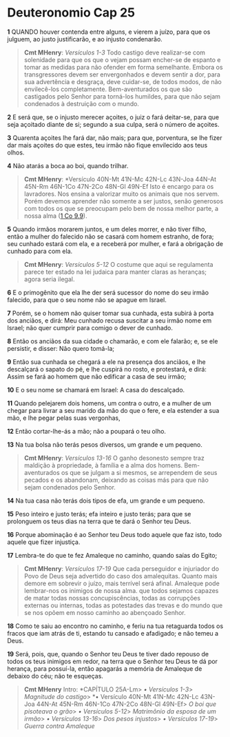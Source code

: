 # Deuteronomio Cap 25

**1** 	QUANDO houver contenda entre alguns, e vierem a juízo, para que os julguem, ao justo justificarão, e ao injusto condenarão.

> **Cmt MHenry**: *Versículos 1-3* Todo castigo deve realizar-se com solenidade para que os que o vejam possam encher-se de espanto e tomar as medidas para não ofender em forma semelhante. Embora os transgressores devem ser envergonhados e devem sentir a dor, para sua advertência e desgraça, deve cuidar-se, de todos modos, de não envilecê-los completamente. Bem-aventurados os que são castigados pelo Senhor para torná-los humildes, para que não sejam condenados à destruição com o mundo.

**2** 	E será que, se o injusto merecer açoites, o juiz o fará deitar-se, para que seja açoitado diante de si; segundo a sua culpa, será o número de açoites.

**3** 	Quarenta açoites lhe fará dar, não mais; para que, porventura, se lhe fizer dar mais açoites do que estes, teu irmão não fique envilecido aos teus olhos.

**4** 	Não atarás a boca ao boi, quando trilhar.

> **Cmt MHenry**: *Versículo 40N-Mt 41N-Mc 42N-Lc 43N-Joa 44N-At 45N-Rm 46N-1Co 47N-2Co 48N-Gl 49N-Ef Isto é encargo para os lavradores. Nos ensina a valorizar muito os animais que nos servem. Porém devemos aprender não somente a ser justos, senão generosos com todos os que se preocupam pelo bem de nossa melhor parte, a nossa alma ([1 Co 9.9](../46N-1Co/09.md#9)).

**5** 	Quando irmãos morarem juntos, e um deles morrer, e não tiver filho, então a mulher do falecido não se casará com homem estranho, de fora; seu cunhado estará com ela, e a receberá por mulher, e fará a obrigação de cunhado para com ela.

> **Cmt MHenry**: *Versículos 5-12* O costume que aqui se regulamenta parece ter estado na lei judaica para manter claras as heranças; agora seria ilegal.

**6** 	E o primogênito que ela lhe der será sucessor do nome do seu irmão falecido, para que o seu nome não se apague em Israel.

**7** 	Porém, se o homem não quiser tomar sua cunhada, esta subirá à porta dos anciãos, e dirá: Meu cunhado recusa suscitar a seu irmão nome em Israel; não quer cumprir para comigo o dever de cunhado.

**8** 	Então os anciãos da sua cidade o chamarão, e com ele falarão; e, se ele persistir, e disser: Não quero tomá-la;

**9** 	Então sua cunhada se chegará a ele na presença dos anciãos, e lhe descalçará o sapato do pé, e lhe cuspirá no rosto, e protestará, e dirá: Assim se fará ao homem que não edificar a casa de seu irmão;

**10** 	E o seu nome se chamará em Israel: A casa do descalçado.

**11** 	Quando pelejarem dois homens, um contra o outro, e a mulher de um chegar para livrar a seu marido da mão do que o fere, e ela estender a sua mão, e lhe pegar pelas suas vergonhas,

**12** 	Então cortar-lhe-ás a mão; não a poupará o teu olho.

**13** 	Na tua bolsa não terás pesos diversos, um grande e um pequeno.

> **Cmt MHenry**: *Versículos 13-16* O ganho desonesto sempre traz maldição à propriedade, à família e a alma dos homens. Bem-aventurados os que se julgam a si mesmos, se arrependem de seus pecados e os abandonam, deixando as coisas más para que não sejam condenados pelo Senhor.

**14** 	Na tua casa não terás dois tipos de efa, um grande e um pequeno.

**15** 	Peso inteiro e justo terás; efa inteiro e justo terás; para que se prolonguem os teus dias na terra que te dará o Senhor teu Deus.

**16** 	Porque abominação é ao Senhor teu Deus todo aquele que faz isto, todo aquele que fizer injustiça.

**17** 	Lembra-te do que te fez Amaleque no caminho, quando saías do Egito;

> **Cmt MHenry**: *Versículos 17-19* Que cada perseguidor e injuriador do Povo de Deus seja advertido do caso dos amalequitas. Quanto mais demore em sobrevir o juízo, mais terrível será afinal. Amaleque pode lembrar-nos os inimigos de nossa alma. que todos sejamos capazes de matar todas nossas concupiscências, todas as corrupções externas ou internas, todas as potestades das trevas e do mundo que se nos opõem em nosso caminho ao abençoado Senhor.

**18** 	Como te saiu ao encontro no caminho, e feriu na tua retaguarda todos os fracos que iam atrás de ti, estando tu cansado e afadigado; e não temeu a Deus.

**19** 	Será, pois, que, quando o Senhor teu Deus te tiver dado repouso de todos os teus inimigos em redor, na terra que o Senhor teu Deus te dá por herança, para possuí-la, então apagarás a memória de Amaleque de debaixo do céu; não te esqueças.


> **Cmt MHenry** Intro: *CAPÍTULO 25A-Lm> *• Versículos 1-3*> *Magnitude do castigo*> *• Versículo 40N-Mt 41N-Mc 42N-Lc 43N-Joa 44N-At 45N-Rm 46N-1Co 47N-2Co 48N-Gl 49N-Ef> *O boi que pisoteava o grão*> *• Versículos 5-12*> *Matrimônio da esposa de um irmão*> *• Versículos 13-16*> *Dos pesos injustos*> *• Versículos 17-19*> *Guerra contra Amaleque*